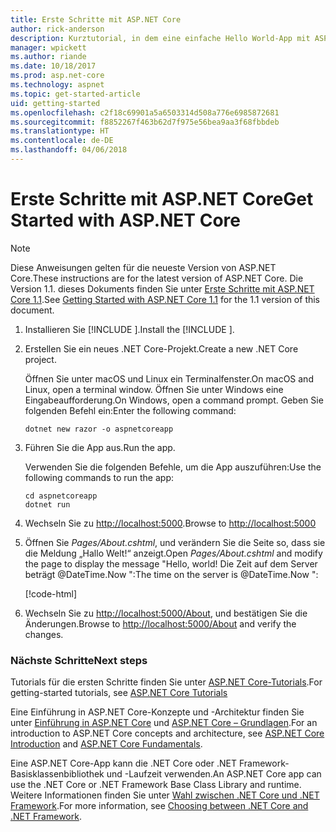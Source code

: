 ```yaml
---
title: Erste Schritte mit ASP.NET Core
author: rick-anderson
description: Kurztutorial, in dem eine einfache Hello World-App mit ASP.NET Core erstellt und ausgeführt wird.
manager: wpickett
ms.author: riande
ms.date: 10/18/2017
ms.prod: asp.net-core
ms.technology: aspnet
ms.topic: get-started-article
uid: getting-started
ms.openlocfilehash: c2f18c69901a5a6503314d508a776e6985872681
ms.sourcegitcommit: f8852267f463b62d7f975e56bea9aa3f68fbbdeb
ms.translationtype: HT
ms.contentlocale: de-DE
ms.lasthandoff: 04/06/2018
---
```

# <a name="get-started-with-aspnet-core"></a><span data-ttu-id="ba886-103">Erste Schritte mit ASP.NET Core</span><span class="sxs-lookup"><span data-stu-id="ba886-103">Get Started with ASP.NET Core</span></span>

> [!NOTE]
> <span data-ttu-id="ba886-104">Diese Anweisungen gelten für die neueste Version von ASP.NET Core.</span><span class="sxs-lookup"><span data-stu-id="ba886-104">These instructions are for the latest version of ASP.NET Core.</span></span> <span data-ttu-id="ba886-105">Die Version 1.1. dieses Dokuments finden Sie unter [Erste Schritte mit ASP.NET Core 1.1](xref:getting-started-1.1).</span><span class="sxs-lookup"><span data-stu-id="ba886-105">See [Getting Started with ASP.NET Core 1.1](xref:getting-started-1.1) for the 1.1 version of this document.</span></span>

1. <span data-ttu-id="ba886-106">Installieren Sie [!INCLUDE [](~/includes/net-core-sdk-download-link.md)].</span><span class="sxs-lookup"><span data-stu-id="ba886-106">Install the [!INCLUDE [](~/includes/net-core-sdk-download-link.md)].</span></span>

2. <span data-ttu-id="ba886-107">Erstellen Sie ein neues .NET Core-Projekt.</span><span class="sxs-lookup"><span data-stu-id="ba886-107">Create a new .NET Core project.</span></span>

   <span data-ttu-id="ba886-108">Öffnen Sie unter macOS und Linux ein Terminalfenster.</span><span class="sxs-lookup"><span data-stu-id="ba886-108">On macOS and Linux, open a terminal window.</span></span> <span data-ttu-id="ba886-109">Öffnen Sie unter Windows eine Eingabeaufforderung.</span><span class="sxs-lookup"><span data-stu-id="ba886-109">On Windows, open a command prompt.</span></span> <span data-ttu-id="ba886-110">Geben Sie folgenden Befehl ein:</span><span class="sxs-lookup"><span data-stu-id="ba886-110">Enter the following command:</span></span>

    ```terminal
    dotnet new razor -o aspnetcoreapp
    ```
    
3. <span data-ttu-id="ba886-111">Führen Sie die App aus.</span><span class="sxs-lookup"><span data-stu-id="ba886-111">Run the app.</span></span>

    <span data-ttu-id="ba886-112">Verwenden Sie die folgenden Befehle, um die App auszuführen:</span><span class="sxs-lookup"><span data-stu-id="ba886-112">Use the following commands to run the app:</span></span>

    ```terminal
    cd aspnetcoreapp
    dotnet run
    ```

4. <span data-ttu-id="ba886-113">Wechseln Sie zu [http://localhost:5000](http://localhost:5000).</span><span class="sxs-lookup"><span data-stu-id="ba886-113">Browse to [http://localhost:5000](http://localhost:5000)</span></span>

5. <span data-ttu-id="ba886-114">Öffnen Sie <em>Pages/About.cshtml</em>, und verändern Sie die Seite so, dass sie die Meldung „Hallo Welt!“ anzeigt.</span><span class="sxs-lookup"><span data-stu-id="ba886-114">Open <em>Pages/About.cshtml</em> and modify the page to display the message "Hello, world!</span></span> <span data-ttu-id="ba886-115">Die Zeit auf dem Server beträgt @DateTime.Now ":</span><span class="sxs-lookup"><span data-stu-id="ba886-115">The time on the server is @DateTime.Now ":</span></span>

    [!code-html[](getting-started/sample/getting-started/about.cshtml?highlight=9&range=1-9)]

6. <span data-ttu-id="ba886-116">Wechseln Sie zu [http://localhost:5000/About](http://localhost:5000/About), und bestätigen Sie die Änderungen.</span><span class="sxs-lookup"><span data-stu-id="ba886-116">Browse to [http://localhost:5000/About](http://localhost:5000/About) and verify the changes.</span></span>

### <a name="next-steps"></a><span data-ttu-id="ba886-117">Nächste Schritte</span><span class="sxs-lookup"><span data-stu-id="ba886-117">Next steps</span></span>

<span data-ttu-id="ba886-118">Tutorials für die ersten Schritte finden Sie unter [ASP.NET Core-Tutorials](tutorials/index.md).</span><span class="sxs-lookup"><span data-stu-id="ba886-118">For getting-started tutorials, see [ASP.NET Core Tutorials](tutorials/index.md)</span></span>

<span data-ttu-id="ba886-119">Eine Einführung in ASP.NET Core-Konzepte und -Architektur finden Sie unter [Einführung in ASP.NET Core](index.md) und [ASP.NET Core – Grundlagen](fundamentals/index.md).</span><span class="sxs-lookup"><span data-stu-id="ba886-119">For an introduction to ASP.NET Core concepts and architecture, see [ASP.NET Core Introduction](index.md) and [ASP.NET Core Fundamentals](fundamentals/index.md).</span></span>

<span data-ttu-id="ba886-120">Eine ASP.NET Core-App kann die .NET Core oder .NET Framework-Basisklassenbibliothek und -Laufzeit verwenden.</span><span class="sxs-lookup"><span data-stu-id="ba886-120">An ASP.NET Core app can use the .NET Core or .NET Framework Base Class Library and runtime.</span></span> <span data-ttu-id="ba886-121">Weitere Informationen finden Sie unter [Wahl zwischen .NET Core und .NET Framework](https://docs.microsoft.com/dotnet/articles/standard/choosing-core-framework-server).</span><span class="sxs-lookup"><span data-stu-id="ba886-121">For more information, see [Choosing between .NET Core and .NET Framework](https://docs.microsoft.com/dotnet/articles/standard/choosing-core-framework-server).</span></span>
